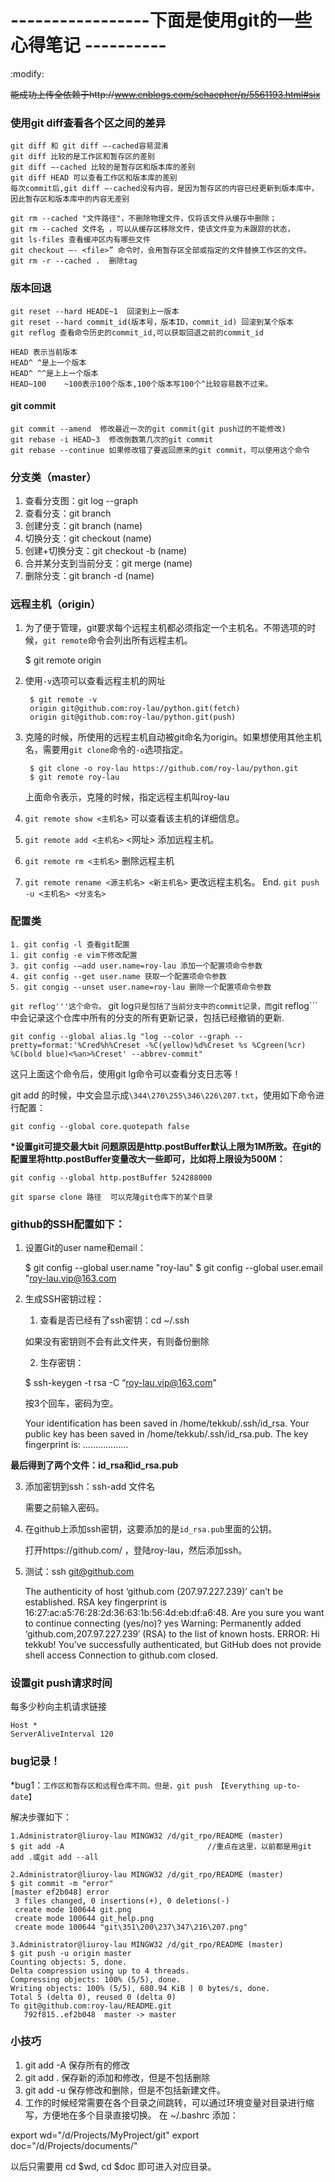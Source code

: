 #  -----------------下面是使用git的一些心得笔记 ----------

:modify:

~~能成功上传全依赖于http://www.cnblogs.com/schaepher/p/5561193.html#six~~
### 使用git diff查看各个区之间的差异
    git diff 和 git diff –-cached容易混淆
    git diff 比较的是工作区和暂存区的差别
    git diff –-cached 比较的是暂存区和版本库的差别
    git diff HEAD 可以查看工作区和版本库的差别
    每次commit后,git diff –-cached没有内容，是因为暂存区的内容已经更新到版本库中，因此暂存区和版本库中的内容无差别

    git rm --cached "文件路径"，不删除物理文件，仅将该文件从缓存中删除；
    git rm --cached 文件名 ，可以从缓存区移除文件，使该文件变为未跟踪的状态，
    git ls-files 查看缓冲区内有哪些文件
    git checkout –- <file>” 命令时，会用暂存区全部或指定的文件替换工作区的文件。
    git rm -r --cached .  删除tag

### 版本回退
    
    git reset --hard HEADE~1  回滚到上一版本
    git reset --hard commit_id(版本号，版本ID，commit_id) 回滚到某个版本
    git reflog 查看命令历史的commit_id,可以获取回退之前的commit_id
    
    HEAD 表示当前版本
    HEAD^ ^是上一个版本
    HEAD^ ^^是上上一个版本
    HEAD~100    ~100表示100个版本,100个版本写100个^比较容易数不过来。

#### git commit

	git commit --amend  修改最近一次的git commit(git push过的不能修改) 
	git rebase -i HEAD~3  修改倒数第几次的git commit
	git rebase --continue 如果修改错了要返回原来的git commit，可以使用这个命令

### 分支类（master）
1. 查看分支图：git log --graph
2. 查看分支：git branch
3. 创建分支：git branch (name)
4. 切换分支：git checkout (name)
5. 创建+切换分支：git checkout -b (name)
6. 合并某分支到当前分支：git merge (name)
7. 删除分支：git branch -d (name)

### 远程主机（origin）
1. 为了便于管理，git要求每个远程主机都必须指定一个主机名。不带选项的时候，```git remote```命令会列出所有远程主机。

	$ git remote
	origin

2. 使用```-v```选项可以查看远程主机的网址

    	$ git remote -v
    	origin git@github.com:roy-lau/python.git(fetch)
    	origin git@github.com:roy-lau/python.git(push)

3. 克隆的时候，所使用的远程主机自动被git命名为origin。如果想使用其他主机名，需要用```git clone```命令的```-o```选项指定。

    	$ git clone -o roy-lau https://github.com/roy-lau/python.git
    	$ git remote roy-lau

    上面命令表示，克隆的时候，指定远程主机叫roy-lau

4. ```git remote show <主机名>``` 可以查看该主机的详细信息。
5. ```git remote add <主机名>``` <网址> 添加远程主机。
6. ```git remote rm <主机名>``` 删除远程主机
7. ```git remote rename <源主机名> <新主机名>``` 更改远程主机名。
End. ```git push -u <主机名> <分支名>```

### 配置类

    1. git config -l 查看git配置
    1. git config -e vim下修改配置
    3. git config -–add user.name=roy-lau 添加一个配置项命令参数
    4. git config --get user.name 获取一个配置项命令参数
    5. git congig --unset user.name=roy-lau 删除一个配置项命令参数

   ```git reflog'''这个命令。``` git log```只是包括了当前分支中的commit记录，而```git reflog```中会记录这个仓库中所有的分支的所有更新记录，包括已经撤销的更新.

    git config --global alias.lg "log --color --graph --pretty=format:'%Cred%h%Creset -%C(yellow)%d%Creset %s %Cgreen(%cr) %C(bold blue)<%an>%Creset' --abbrev-commit"

   这只上面这个命令后，使用git lg命令可以查看分支日志等！

   git add 的时候，中文会显示成``` \344\270\255\346\226\207.txt ```，使用如下命令进行配置：

    git config --global core.quotepath false
   
    

__*设置git可提交最大bit
问题原因是http.postBuffer默认上限为1M所致。在git的配置里将http.postBuffer变量改大一些即可，比如将上限设为500M：__
    
    git config --global http.postBuffer 524288000

    git sparse clone 路径  可以克隆git仓库下的某个目录

### github的SSH配置如下：

1. 设置Git的user name和email：
	
	$ git config --global user.name "roy-lau"
	$ git config --global user.email "roy-lau.vip@163.com


2. 生成SSH密钥过程：

    1. 查看是否已经有了ssh密钥：cd ~/.ssh

	如果没有密钥则不会有此文件夹，有则备份删除

    2. 生存密钥：

	$ ssh-keygen -t rsa -C  “roy-lau.vip@163.com"

    按3个回车，密码为空。

    Your identification has been saved in /home/tekkub/.ssh/id_rsa.
    Your public key has been saved in /home/tekkub/.ssh/id_rsa.pub.
    The key fingerprint is:
    ………………

__最后得到了两个文件：id_rsa和id_rsa.pub__

3. 添加密钥到ssh：ssh-add 文件名

	需要之前输入密码。

4. 在github上添加ssh密钥，这要添加的是```id_rsa.pub```里面的公钥。
    
	打开https://github.com/ ，登陆roy-lau，然后添加ssh。

5. 测试：ssh git@github.com

    The authenticity of host ‘github.com (207.97.227.239)’ can’t be established.
    RSA key fingerprint is 16:27:ac:a5:76:28:2d:36:63:1b:56:4d:eb:df:a6:48.
    Are you sure you want to continue connecting (yes/no)? yes
    Warning: Permanently added ‘github.com,207.97.227.239′ (RSA) to the list of known hosts.
    ERROR: Hi tekkub! You’ve successfully authenticated, but GitHub does not provide shell access
    Connection to github.com closed.
    
### 设置git push请求时间
每多少秒向主机请求链接

    Host *
    ServerAliveInterval 120 

### bug记录！

*bug1：```工作区和暂存区和远程仓库不同。但是，git push 【Everything up-to-date】```<br>

解决步骤如下：

    1.Administrator@liuroy-lau MINGW32 /d/git_rpo/README (master)
    $ git add -A                                //重点在这里，以前都是用git add .或git add --all

    2.Administrator@liuroy-lau MINGW32 /d/git_rpo/README (master)
    $ git commit -m "error"
    [master ef2b048] error
     3 files changed, 0 insertions(+), 0 deletions(-)
     create mode 100644 git.png
     create mode 100644 git_help.png
     create mode 100644 "git\351\200\237\347\216\207.png"

    3.Administrator@liuroy-lau MINGW32 /d/git_rpo/README (master)
    $ git push -u origin master
    Counting objects: 5, done.
    Delta compression using up to 4 threads.
    Compressing objects: 100% (5/5), done.
    Writing objects: 100% (5/5), 680.94 KiB | 0 bytes/s, done.
    Total 5 (delta 0), reused 0 (delta 0)
    To git@github.com:roy-lau/README.git
       792f815..ef2b048  master -> master

### 小技巧
1.  git add -A   保存所有的修改
2.  git add .    保存新的添加和修改，但是不包括删除
3.  git add -u   保存修改和删除，但是不包括新建文件。
4.  工作的时候经常需要在各个目录之间跳转，可以通过环境变量对目录进行缩写，方便地在多个目录直接切换。
在 ~/.bashrc 添加：

export wd="/d/Projects/MyProject/git"
export doc="/d/Projects/documents/"

以后只需要用 cd $wd, cd $doc 即可进入对应目录。
